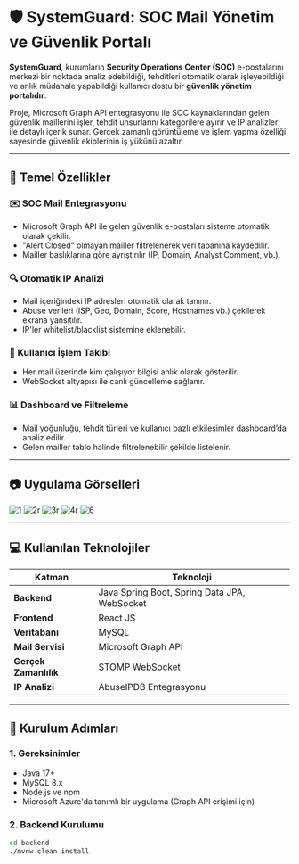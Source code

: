 # 🛡️ **SystemGuard: SOC Mail Yönetim ve Güvenlik Portalı**

**SystemGuard**, kurumların **Security Operations Center (SOC)** e-postalarını merkezi bir noktada analiz edebildiği, tehditleri otomatik olarak işleyebildiği ve anlık müdahale yapabildiği kullanıcı dostu bir **güvenlik yönetim portalıdır**.

Proje, Microsoft Graph API entegrasyonu ile SOC kaynaklarından gelen güvenlik maillerini işler, tehdit unsurlarını kategorilere ayırır ve IP analizleri ile detaylı içerik sunar. Gerçek zamanlı görüntüleme ve işlem yapma özelliği sayesinde güvenlik ekiplerinin iş yükünü azaltır.


---

## 📌 **Temel Özellikler**

### ✉️ SOC Mail Entegrasyonu
- Microsoft Graph API ile gelen güvenlik e-postaları sisteme otomatik olarak çekilir.
- "Alert Closed" olmayan mailler filtrelenerek veri tabanına kaydedilir.
- Mailler başlıklarına göre ayrıştırılır (IP, Domain, Analyst Comment, vb.).

### 🔍 Otomatik IP Analizi
- Mail içeriğindeki IP adresleri otomatik olarak tanınır.
- Abuse verileri (ISP, Geo, Domain, Score, Hostnames vb.) çekilerek ekrana yansıtılır.
- IP'ler whitelist/blacklist sistemine eklenebilir.

### 👤 Kullanıcı İşlem Takibi
- Her mail üzerinde kim çalışıyor bilgisi anlık olarak gösterilir.
- WebSocket altyapısı ile canlı güncelleme sağlanır.

### 📊 Dashboard ve Filtreleme
- Mail yoğunluğu, tehdit türleri ve kullanıcı bazlı etkileşimler dashboard’da analiz edilir.
- Gelen mailler tablo halinde filtrelenebilir şekilde listelenir.

---

## 📷 **Uygulama Görselleri**

![1](https://github.com/user-attachments/assets/d3d72adb-41da-4deb-8052-9a496e6d07c5)
![2r](https://github.com/user-attachments/assets/653a298c-6c84-4729-8bfc-222839c11d2d)
![3r](https://github.com/user-attachments/assets/3fa83a43-9a7f-4b70-bcea-c054ae2e7809)
![4r](https://github.com/user-attachments/assets/efbd9255-862b-4ed2-bb60-8d6e082f833d)
![6](https://github.com/user-attachments/assets/da6cffcd-58b5-49ba-8dc4-a0a3567fd96e)


---

## 💻 **Kullanılan Teknolojiler**

| Katman | Teknoloji |
|--------|-----------|
| **Backend** | Java Spring Boot, Spring Data JPA, WebSocket |
| **Frontend** | React JS |
| **Veritabanı** | MySQL |
| **Mail Servisi** | Microsoft Graph API |
| **Gerçek Zamanlılık** | STOMP WebSocket |
| **IP Analizi** | AbuseIPDB Entegrasyonu |

---



## 🚀 **Kurulum Adımları**

### 1. Gereksinimler
- Java 17+
- MySQL 8.x
- Node.js ve npm
- Microsoft Azure'da tanımlı bir uygulama (Graph API erişimi için)

### 2. Backend Kurulumu
```bash
cd backend
./mvnw clean install
